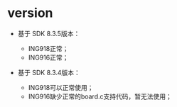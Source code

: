 # version

* 基于 SDK 8.3.5版本：
  * ING918正常；
  * ING916正常；

* 基于 SDK 8.3.4版本：
  * ING918可以正常使用；
  * ING916缺少正常的board.c支持代码，暂无法使用；